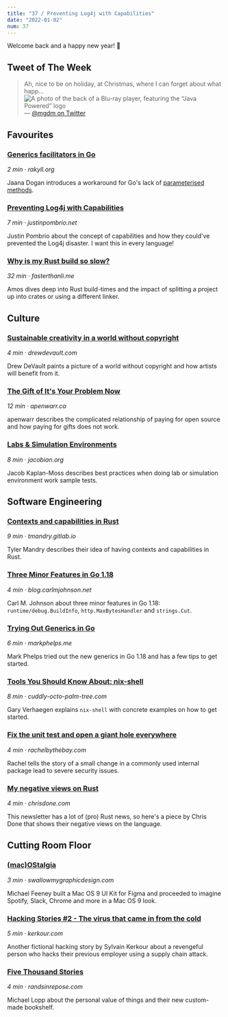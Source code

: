 ```yaml
---
title: "37 / Preventing Log4j with Capabilities"
date: "2022-01-02"
num: 37
---
```


Welcome back and a happy new year! 🎇

## Tweet of The Week

> Ah, nice to be on holiday, at Christmas, where I can forget about what happ…
> ![A photo of the back of a Blu-ray player, featuring the “Java Powered” logo](/weekly/37/twitter_image.jpeg)
> — [@mgdm on Twitter](https://twitter.com/mgdm/status/1474729437967044611)

## Favourites

### [Generics facilitators in Go](https://rakyll.org/generics-facilititators/)

_2 min · rakyll.org_

Jaana Dogan introduces a workaround for Go's lack of [parameterised methods](https://go.googlesource.com/proposal/+/refs/heads/master/design/43651-type-parameters.md#No-parameterized-methods).

### [Preventing Log4j with Capabilities](https://justinpombrio.net/2021/12/26/preventing-log4j-with-capabilities.html)

_7 min · justinpombrio.net_

Justin Pombrio about the concept of capabilities and how they could've prevented the Log4j disaster. I want this in every language!

### [Why is my Rust build so slow?](https://fasterthanli.me/articles/why-is-my-rust-build-so-slow)

_32 min · fasterthanli.me_

Amos dives deep into Rust build-times and the impact of splitting a project up into crates or using a different linker.

## Culture

### [Sustainable creativity in a world without copyright](https://drewdevault.com/2021/12/23/Sustainable-creativity-post-copyright.html)

_4 min · drewdevault.com_

Drew DeVault paints a picture of a world without copyright and how artists will benefit from it.

### [The Gift of It's Your Problem Now](https://apenwarr.ca/log/20211229)

_12 min · apenwarr.ca_

apenwarr describes the complicated relationship of paying for open source and how paying for gifts does not work.

### [Labs & Simulation Environments](https://jacobian.org/2021/dec/24/wst-labs/)

_8 min · jacobian.org_

Jacob Kaplan-Moss describes best practices when doing lab or simulation environment work sample tests.

## Software Engineering

### [Contexts and capabilities in Rust](https://tmandry.gitlab.io/blog/posts/2021-12-21-context-capabilities/)

_9 min · tmandry.gitlab.io_

Tyler Mandry describes their idea of having contexts and capabilities in Rust.

### [Three Minor Features in Go 1.18](https://blog.carlmjohnson.net/post/2021/golang-118-minor-features/)

_4 min · blog.carlmjohnson.net_

Carl M. Johnson about three minor features in Go 1.18: `runtime/debug.BuildInfo`, `http.MaxBytesHandler` and `strings.Cut`.

### [Trying Out Generics in Go](https://markphelps.me/posts/trying-out-generics-in-go)

_6 min · markphelps.me_

Mark Phelps tried out the new generics in Go 1.18 and has a few tips to get started.

### [Tools You Should Know About: nix-shell](https://cuddly-octo-palm-tree.com/posts/2021-12-19-tyska-nix-shell/)

_8 min · cuddly-octo-palm-tree.com_

Gary Verhaegen explains `nix-shell` with concrete examples on how to get started.

### [Fix the unit test and open a giant hole everywhere](https://rachelbythebay.com/w/2021/12/24/mkdir/)

_4 min · rachelbythebay.com_

Rachel tells the story of a small change in a commonly used internal package lead to severe security issues.

### [My negative views on Rust](https://chrisdone.com/posts/rust/)

_4 min · chrisdone.com_

This newsletter has a lot of (pro) Rust news, so here's a piece by Chris Done that shows their negative views on the language.

## Cutting Room Floor

### [(mac)OStalgia](https://swallowmygraphicdesign.com/project/macostalgia)

_3 min · swallowmygraphicdesign.com_

Michael Feeney built a Mac OS 9 UI Kit for Figma and proceeded to imagine Spotify, Slack, Chrome and more in a Mac OS 9 look.

### [Hacking Stories #2 - The virus that came in from the cold](https://kerkour.com/hacking-stories/virus-cold/)

_5 min · kerkour.com_

Another fictional hacking story by Sylvain Kerkour about a revengeful person who hacks their previous employer using a supply chain attack.

### [Five Thousand Stories](https://randsinrepose.com/archives/five-thousand-stories/)

_4 min · randsinrepose.com_

Michael Lopp about the personal value of things and their new custom-made bookshelf.
